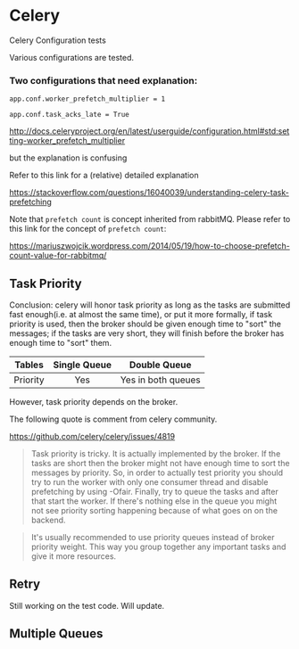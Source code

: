 # Celery
Celery Configuration tests

Various configurations are tested.

### Two configurations that need explanation:

```app.conf.worker_prefetch_multiplier = 1```

```app.conf.task_acks_late = True```

http://docs.celeryproject.org/en/latest/userguide/configuration.html#std:setting-worker_prefetch_multiplier

but the explanation is confusing

Refer to this link for a (relative) detailed explanation

https://stackoverflow.com/questions/16040039/understanding-celery-task-prefetching

Note that `prefetch count` is concept inherited from rabbitMQ. Please refer to this link for the concept of `prefetch count`:

https://mariuszwojcik.wordpress.com/2014/05/19/how-to-choose-prefetch-count-value-for-rabbitmq/


## Task Priority

Conclusion: celery will honor task priority as long as the tasks are submitted fast enough(i.e. at almost the same time), or put it more formally, if task priority is used, then the broker should be given enough time to "sort" the messages; if the tasks are very short, they will finish before the broker has enough time to "sort" them.

| Tables        | Single Queue  | Double Queue  |
| ------------- |:-------------:|:-----:|
| Priority      | Yes           | Yes in both queues |

However, task priority depends on the broker.

The following quote is comment from celery community.

https://github.com/celery/celery/issues/4819

> Task priority is tricky.
It is actually implemented by the broker.
If the tasks are short then the broker might not have enough time to sort the messages by priority.
So, in order to actually test priority you should try to run the worker with only one consumer thread and disable prefetching by using -Ofair.
Finally, try to queue the tasks and after that start the worker.
If there's nothing else in the queue you might not see priority sorting happening because of what goes on on the backend.

>It's usually recommended to use priority queues instead of broker priority weight. This way you group together any important tasks and give it more resources.

## Retry

Still working on the test code. Will update.

## Multiple Queues
